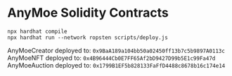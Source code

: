 # AnyMoe Solidity Contracts

```shell
npx hardhat compile
npx hardhat run --network ropsten scripts/deploy.js
```

AnyMoeCreator deployed to: `0x9BaA189a104bb50a02450ff13b7c5b9897A0113c`
AnyMoeNFT deployed to: `0x4B96444Cb0E7FF65Af2bD9427D99b5E1c99Fa47d`
AnyMoeAuction deployed to: `0x1799B1EF5b828133FaFfD4488c8678b16c174e14`